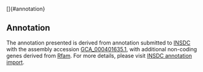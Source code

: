 []{#annotation}

Annotation
----------

The annotation presented is derived from annotation submitted to
[INSDC](http://www.insdc.org) with the assembly accession
[GCA\_000401635.1](http://www.ebi.ac.uk/ena/data/view/GCA_000401635.1),
with additional non-coding genes derived from
[Rfam](http://rfam.xfam.org/). For more details, please visit [INSDC
annotation
import](http://ensemblgenomes.org/info/data/insdc_annotation).
